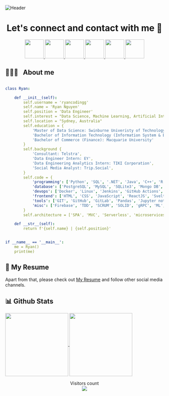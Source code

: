  ![Header](https://capsule-render.vercel.app/api?type=venom&height=300&color=gradient&text=Hello,%20this%20is%20Ryan!&fontColor=00ABE4&desc=I'm%20an%20Data%20Engineer!&descAlign=50&descAlignY=75)


<h1 align="center">
  Let's connect and contact with me 💬
</h1>

<p align="center">
<a href="https://www.facebook.com/ryan.vu.1002/">
      <img height="60" src="https://img.icons8.com/?size=100&id=118568&format=png&color=000000"/>
</a>
<a href="https://www.linkedin.com/in/ryan-nguyen-a6827a1a2/">
  <img height="60" src="https://img.icons8.com/?size=100&id=67570&format=png&color=000000"/>
</a>
<a href="https://medium.com/@ryannguyen102">
  <img height="60" src="https://img.icons8.com/?size=100&id=9LB6bUNyP4yj&format=png&color=000000"/>
</a>
<a href="https://x.com/nglongvu_1002">
  <img height="60" src="https://img.icons8.com/?size=100&id=8HtzWaaC5y60&format=png&color=000000"/>
</a>
<a href="https://www.instagram.com/riannggggg/">
  <img height="60" src="https://img.icons8.com/?size=100&id=119026&format=png&color=000000"/>
</a>
<a href="mailto:nglongvu10022k@gmail.com?subject=Your%20Subject&body=Your%20email%20body">
  <img height="60" src="https://img.icons8.com/?size=100&id=nQ4dZIRCI0nW&format=png&color=000000"/>
</a>
</p>


<h2> 👨🏻‍💻 &nbsp; About me </h2>
 
```yaml

class Ryan:

    def __init__(self):
        self.username = 'ryancodingg'
        self.name = 'Ryan Nguyen'
        self.position = 'Data Engineer'
        self.interest = "Data Science, Machine Learning, Artificial Intelligence, Cloud Computing, Big Data"
        self.location = "Sydney, Australia"
        self.education = {
            'Master of Data Science: Swinburne Univeristy of Technology',
            'Bachelor of Information Technology (Information System & Business Analysis: Macquarie University',
            'Bachelor of Commerce (Finance): Macquarie University'
        }
        self.background {
            'Consultant: Telstra',
            'Data Engineer Intern: EY',
            'Data Engineering Analytics Intern: TIKI Corporation',
            'Social Media Analyst: Trip.Social',  
        } 
        self.code = {
            'programming': ['Python', 'SQL', '.NET', 'Java', 'C++', 'R', 'PHP'],
            'database': ['PostgreSQL', 'MySQL', 'SQLite3', 'Mongo DB', 'Redis'],
            'devops': ['Docker', 'Linux', 'Jenkins', 'GitHub Actions', 'AWS', 'Azure'],
            'frontend': ['HTML', 'CSS', 'JavaScript', 'ReactJS', 'Svelte', 'Boostrap'],
            'tools': ['GIT', 'GitHub', 'GitLab', 'Pandas', 'Jupyter notebook', 'SQLAlchemy', 'Celery', 'Nginx', R],
            'misc': ['Firebase', 'TDD', 'SCRUM', 'SOLID', 'gRPC', 'ML', 'Tech Writer']
        }
        self.architecture = ['SPA', 'MVC', 'Serverless', 'microservices']

    def __str__(self):
        return f'{self.name} | {self.position}'


if __name__ == '__main__':
    me = Ryan()
    print(me)


```
<h2> 💼 My Resume </h2>

Apart from that, please check out [My Resume](https://gist.github.com/ryancodingg/1b8beb6639b5e4c5219cf0a42b0f2aaf) and follow other social media channels. 


<h2> 📊 Github Stats </h2>
<a href="https://github.com/ryancodingg/github-readme-stats">
  <img height=200 align="center" src="https://github-readme-stats.vercel.app/api?username=ryancodingg&theme=neon&show_icons=true" />
</a>
<a href="https://github.com/ryancodingg/github-readme-stats">
  <img height=200 align="center" src="https://github-readme-stats.vercel.app/api/top-langs?username=ryancodingg&theme=neon&layout=compact&langs_count=8&card_width=320" />
</a>


<p align="center"> 
  Visitors count<br>
  <img src="https://profile-counter.glitch.me/ryancodingg/count.svg" />
</p>




